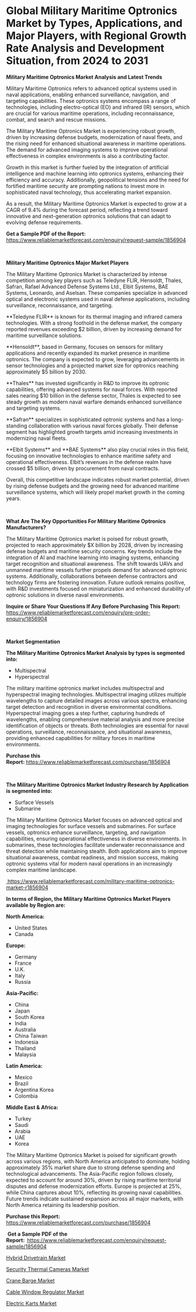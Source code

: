 <p><h1>Global Military Maritime Optronics Market by Types, Applications, and Major Players, with Regional Growth Rate Analysis and Development Situation, from 2024 to 2031</h1></p><p><strong>Military Maritime Optronics Market Analysis and Latest Trends</strong></p>
<p><p>Military Maritime Optronics refers to advanced optical systems used in naval applications, enabling enhanced surveillance, navigation, and targeting capabilities. These optronics systems encompass a range of technologies, including electro-optical (EO) and infrared (IR) sensors, which are crucial for various maritime operations, including reconnaissance, combat, and search and rescue missions.</p><p>The Military Maritime Optronics Market is experiencing robust growth, driven by increasing defense budgets, modernization of naval fleets, and the rising need for enhanced situational awareness in maritime operations. The demand for advanced imaging systems to improve operational effectiveness in complex environments is also a contributing factor. </p><p>Growth in this market is further fueled by the integration of artificial intelligence and machine learning into optronics systems, enhancing their efficiency and accuracy. Additionally, geopolitical tensions and the need for fortified maritime security are prompting nations to invest more in sophisticated naval technology, thus accelerating market expansion.</p><p>As a result, the Military Maritime Optronics Market is expected to grow at a CAGR of 9.4% during the forecast period, reflecting a trend toward innovative and next-generation optronics solutions that can adapt to evolving defense requirements.</p></p>
<p><strong>Get a Sample PDF of the Report:&nbsp;</strong> <a href="https://www.reliablemarketforecast.com/enquiry/request-sample/1856904?utm_campaign=1733&utm_medium=2&utm_source=Github&utm_content=ia&utm_term=20102024&utm_id=military-maritime-optronics">https://www.reliablemarketforecast.com/enquiry/request-sample/1856904</a></p>
<p>&nbsp;</p>
<p><strong>Military Maritime Optronics Major Market Players</strong></p>
<p><p>The Military Maritime Optronics Market is characterized by intense competition among key players such as Teledyne FLIR, Hensoldt, Thales, Safran, Rafael Advanced Defense Systems Ltd., Elbit Systems, BAE Systems, Leonardo, and Aselsan. These companies specialize in advanced optical and electronic systems used in naval defense applications, including surveillance, reconnaissance, and targeting.</p><p>**Teledyne FLIR** is known for its thermal imaging and infrared camera technologies. With a strong foothold in the defense market, the company reported revenues exceeding $2 billion, driven by increasing demand for maritime surveillance solutions.</p><p>**Hensoldt**, based in Germany, focuses on sensors for military applications and recently expanded its market presence in maritime optronics. The company is expected to grow, leveraging advancements in sensor technologies and a projected market size for optronics reaching approximately $5 billion by 2030.</p><p>**Thales** has invested significantly in R&D to improve its optronic capabilities, offering advanced systems for naval forces. With reported sales nearing $10 billion in the defense sector, Thales is expected to see steady growth as modern naval warfare demands enhanced surveillance and targeting systems.</p><p>**Safran** specializes in sophisticated optronic systems and has a long-standing collaboration with various naval forces globally. Their defense segment has highlighted growth targets amid increasing investments in modernizing naval fleets.</p><p>**Elbit Systems** and **BAE Systems** also play crucial roles in this field, focusing on innovative technologies to enhance maritime safety and operational effectiveness. Elbit’s revenues in the defense realm have crossed $5 billion, driven by procurement from naval contracts.</p><p>Overall, this competitive landscape indicates robust market potential, driven by rising defense budgets and the growing need for advanced maritime surveillance systems, which will likely propel market growth in the coming years.</p></p>
<p>&nbsp;</p>
<p><strong>What Are The Key Opportunities For Military Maritime Optronics Manufacturers?</strong></p>
<p><p>The Military Maritime Optronics market is poised for robust growth, projected to reach approximately $X billion by 2028, driven by increasing defense budgets and maritime security concerns. Key trends include the integration of AI and machine learning into imaging systems, enhancing target recognition and situational awareness. The shift towards UAVs and unmanned maritime vessels further propels demand for advanced optronic systems. Additionally, collaborations between defense contractors and technology firms are fostering innovation. Future outlook remains positive, with R&D investments focused on miniaturization and enhanced durability of optronic solutions in diverse naval environments.</p></p>
<p><strong>Inquire or Share Your Questions If Any Before Purchasing This Report:</strong> <a href="https://www.reliablemarketforecast.com/enquiry/pre-order-enquiry/1856904?utm_campaign=1733&utm_medium=2&utm_source=Github&utm_content=ia&utm_term=20102024&utm_id=military-maritime-optronics">https://www.reliablemarketforecast.com/enquiry/pre-order-enquiry/1856904</a></p>
<p>&nbsp;</p>
<p><strong>Market Segmentation</strong></p>
<p><strong>The Military Maritime Optronics Market Analysis by types is segmented into:</strong></p>
<p><ul><li>Multispectral</li><li>Hyperspectral</li></ul></p>
<p><p>The military maritime optronics market includes multispectral and hyperspectral imaging technologies. Multispectral imaging utilizes multiple wavelengths to capture detailed images across various spectra, enhancing target detection and recognition in diverse environmental conditions. Hyperspectral imaging goes a step further, capturing hundreds of wavelengths, enabling comprehensive material analysis and more precise identification of objects or threats. Both technologies are essential for naval operations, surveillance, reconnaissance, and situational awareness, providing enhanced capabilities for military forces in maritime environments.</p></p>
<p><strong>Purchase this Report:&nbsp;</strong><a href="https://www.reliablemarketforecast.com/purchase/1856904?utm_campaign=1733&utm_medium=2&utm_source=Github&utm_content=ia&utm_term=20102024&utm_id=military-maritime-optronics">https://www.reliablemarketforecast.com/purchase/1856904</a></p>
<p>&nbsp;</p>
<p><strong>The Military Maritime Optronics Market Industry Research by Application is segmented into:</strong></p>
<p><ul><li>Surface Vessels</li><li>Submarine</li></ul></p>
<p><p>The Military Maritime Optronics Market focuses on advanced optical and imaging technologies for surface vessels and submarines. For surface vessels, optronics enhance surveillance, targeting, and navigation capabilities, ensuring operational effectiveness in diverse environments. In submarines, these technologies facilitate underwater reconnaissance and threat detection while maintaining stealth. Both applications aim to improve situational awareness, combat readiness, and mission success, making optronic systems vital for modern naval operations in an increasingly complex maritime landscape.</p></p>
<p><a href="https://www.reliablemarketforecast.com/military-maritime-optronics-market-r1856904?utm_campaign=1733&utm_medium=2&utm_source=Github&utm_content=ia&utm_term=20102024&utm_id=military-maritime-optronics">&nbsp;https://www.reliablemarketforecast.com/military-maritime-optronics-market-r1856904</a></p>
<p><strong>In terms of Region, the Military Maritime Optronics Market Players available by Region are:</strong></p>
<p>
    <p> <strong> North America: </strong>
        <ul>
            <li>United States</li>
            <li>Canada</li>
        </ul>
        </p> 
    <p> <strong> Europe: </strong>
        <ul>
            <li>Germany</li>
            <li>France</li>
            <li>U.K.</li>
            <li>Italy</li>
            <li>Russia</li>
        </ul>
        </p> 
    <p> <strong> Asia-Pacific: </strong>
        <ul>
            <li>China</li>
            <li>Japan</li>
            <li>South Korea</li>
            <li>India</li>
            <li>Australia</li>
            <li>China Taiwan</li>
            <li>Indonesia</li>
            <li>Thailand</li>
            <li>Malaysia</li>
        </ul>
        </p> 
    <p> <strong> Latin America: </strong>
        <ul>
            <li>Mexico</li>
            <li>Brazil</li>
            <li>Argentina Korea</li>
            <li>Colombia</li>
        </ul>
        </p> 
    <p> <strong> Middle East & Africa: </strong>
        <ul>
            <li>Turkey</li>
            <li>Saudi</li>
            <li>Arabia</li>
            <li>UAE</li>
            <li>Korea</li>
        </ul>
    </p>
    </p>
<p><p>The Military Maritime Optronics Market is poised for significant growth across various regions, with North America anticipated to dominate, holding approximately 35% market share due to strong defense spending and technological advancements. The Asia-Pacific region follows closely, expected to account for around 30%, driven by rising maritime territorial disputes and defense modernization efforts. Europe is projected at 25%, while China captures about 10%, reflecting its growing naval capabilities. Future trends indicate sustained expansion across all major markets, with North America retaining its leadership position.</p></p>
<p><strong>Purchase this Report: </strong><a href="https://www.reliablemarketforecast.com/purchase/1856904?utm_campaign=1733&utm_medium=2&utm_source=Github&utm_content=ia&utm_term=20102024&utm_id=military-maritime-optronics">https://www.reliablemarketforecast.com/purchase/1856904</a></p>
<p>&nbsp;<strong>Get a Sample PDF of the Report:&nbsp;&nbsp;</strong><a href="https://www.reliablemarketforecast.com/enquiry/request-sample/1856904?utm_campaign=1733&utm_medium=2&utm_source=Github&utm_content=ia&utm_term=20102024&utm_id=military-maritime-optronics">https://www.reliablemarketforecast.com/enquiry/request-sample/1856904</a></p>
<p><strong></strong></p>
<p><p><a href="https://www.linkedin.com/pulse/key-drivers-hybrid-drivetrain-market-trends-future-outlook-mpy7e?utm_campaign=1733&utm_medium=2&utm_source=Github&utm_content=ia&utm_term=20102024&utm_id=military-maritime-optronics">Hybrid Drivetrain Market</a></p><p><a href="https://github.com/SanjidaMahmud54/Market-Research-Report-List-1/blob/main/security-thermal-cameras-market.md?utm_campaign=1733&utm_medium=2&utm_source=Github&utm_content=ia&utm_term=20102024&utm_id=military-maritime-optronics">Security Thermal Cameras Market</a></p><p><a href="https://www.linkedin.com/pulse/crane-barge-market-size-share-analysis-growth-trends-forecast-cjbhe?utm_campaign=1733&utm_medium=2&utm_source=Github&utm_content=ia&utm_term=20102024&utm_id=military-maritime-optronics">Crane Barge Market</a></p><p><a href="https://www.linkedin.com/pulse/cable-window-regulator-industry-sector-market-dynamics-future-jghne?utm_campaign=1733&utm_medium=2&utm_source=Github&utm_content=ia&utm_term=20102024&utm_id=military-maritime-optronics">Cable Window Regulator Market</a></p><p><a href="https://www.linkedin.com/pulse/electric-karts-landscape-product-spectrum-market-trajectories-jl4se?utm_campaign=1733&utm_medium=2&utm_source=Github&utm_content=ia&utm_term=20102024&utm_id=military-maritime-optronics">Electric Karts Market</a></p></p>